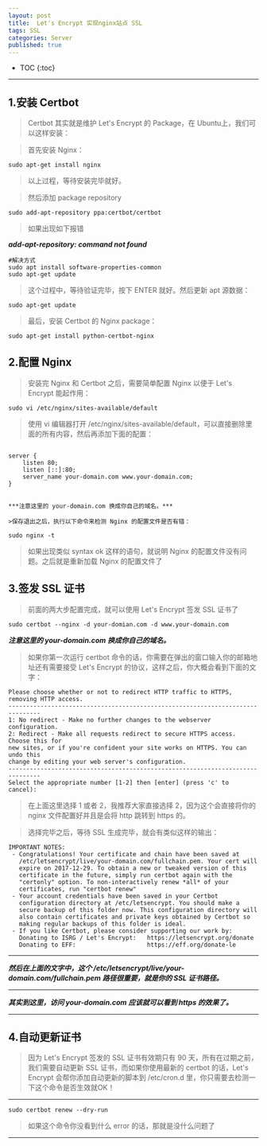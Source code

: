 ```yaml
---
layout: post
title:  Let's Encrypt 实现nginx站点 SSL
tags: SSL
categories: Server
published: true
---
```


* TOC 
{:toc}

---

## 1.安装 Certbot

> Certbot 其实就是维护 Let's Encrypt 的 Package，在 Ubuntu上，我们可以这样安装：

>首先安装 Nginx：

```shell
sudo apt-get install nginx

```

>以上过程，等待安装完毕就好。

>然后添加 package repository


```shell
sudo add-apt-repository ppa:certbot/certbot

```

>如果出现如下报错

***add-apt-repository: command not found***


```shell
#解决方式
sudo apt install software-properties-common
sudo apt-get update

```

>这个过程中，等待验证完毕，按下 ENTER 就好。然后更新 apt 源数据：


```shell
sudo apt-get update

```

>最后，安装 Certbot 的 Nginx package：


```shell
sudo apt-get install python-certbot-nginx

```
## 2.配置 Nginx

>安装完 Nginx 和 Certbot 之后，需要简单配置 Nginx 以便于 Let's Encrypt 能起作用：

```shell
sudo vi /etc/nginx/sites-available/default

```

>使用 vi 编辑器打开 /etc/nginx/sites-available/default，可以直接删除里面的所有内容，然后再添加下面的配置：

```shell

server {
    listen 80;
    listen [::]:80;
    server_name your-domain.com www.your-domain.com;
}

```

```shell

***注意这里的 your-domain.com 换成你自己的域名。***

>保存退出之后，执行以下命令来检测 Nginx 的配置文件是否有错：
```

```shell
sudo nginx -t

```

>如果出现类似 syntax ok 这样的语句，就说明 Nginx 的配置文件没有问题。之后就是重新加载 Nginx 的配置文件了

## 3.签发 SSL 证书

>前面的两大步配置完成，就可以使用 Let's Encrypt 签发 SSL 证书了

```shell
sudo certbot --nginx -d your-domian.com -d www.your-domain.com

```

***注意这里的 your-domain.com 换成你自己的域名。***

>如果你第一次运行 certbot 命令的话，你需要在弹出的窗口输入你的邮箱地址还有需要接受 Let's Encrypt 的协议，这样之后，你大概会看到下面的文字：

```shell
Please choose whether or not to redirect HTTP traffic to HTTPS, removing HTTP access.
-------------------------------------------------------------------------------
1: No redirect - Make no further changes to the webserver configuration.
2: Redirect - Make all requests redirect to secure HTTPS access. Choose this for
new sites, or if you're confident your site works on HTTPS. You can undo this
change by editing your web server's configuration.
-------------------------------------------------------------------------------
Select the appropriate number [1-2] then [enter] (press 'c' to cancel):

```

>在上面这里选择 1 或者 2，我推荐大家直接选择 2，因为这个会直接将你的 nginx 文件配置好并且是会将 http 跳转到 https 的。

>选择完毕之后，等待 SSL 生成完毕，就会有类似这样的输出：


```shell
IMPORTANT NOTES:
 - Congratulations! Your certificate and chain have been saved at
   /etc/letsencrypt/live/your-domain.com/fullchain.pem. Your cert will
   expire on 2017-12-29. To obtain a new or tweaked version of this
   certificate in the future, simply run certbot again with the
   "certonly" option. To non-interactively renew *all* of your
   certificates, run "certbot renew"
 - Your account credentials have been saved in your Certbot
   configuration directory at /etc/letsencrypt. You should make a
   secure backup of this folder now. This configuration directory will
   also contain certificates and private keys obtained by Certbot so
   making regular backups of this folder is ideal.
 - If you like Certbot, please consider supporting our work by:
   Donating to ISRG / Let's Encrypt:   https://letsencrypt.org/donate
   Donating to EFF:                    https://eff.org/donate-le

```
***

***然后在上面的文字中，这个 /etc/letsencrypt/live/your-domain.com/fullchain.pem 路径很重要，就是你的 SSL 证书路径。***

***

***其实到这里，访问 your-domain.com 应该就可以看到 https 的效果了。***
***
## 4.自动更新证书
>因为 Let's Encrypt 签发的 SSL 证书有效期只有 90 天，所有在过期之前，我们需要自动更新 SSL 证书，而如果你使用最新的 certbot 的话，Let's Encrypt 会帮你添加自动更新的脚本到 /etc/cron.d 里，你只需要去检测一下这个命令是否生效就OK！
***


```shell
sudo certbot renew --dry-run

```

>如果这个命令你没看到什么 error 的话，那就是没什么问题了

---
